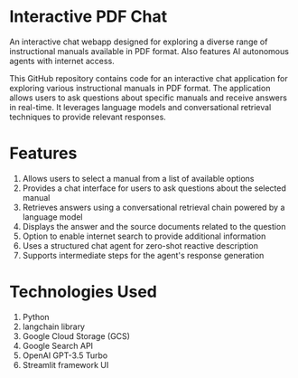 # Interactive PDF Chat

An interactive chat webapp designed for exploring a diverse range of instructional manuals available in PDF format. Also features AI autonomous agents with internet access.

This GitHub repository contains code for an interactive chat application for exploring various instructional manuals in PDF format. The application allows users to ask questions about specific manuals and receive answers in real-time. It leverages language models and conversational retrieval techniques to provide relevant responses.

# Features
1) Allows users to select a manual from a list of available options
2) Provides a chat interface for users to ask questions about the selected manual
3) Retrieves answers using a conversational retrieval chain powered by a language model
4) Displays the answer and the source documents related to the question
5) Option to enable internet search to provide additional information
6) Uses a structured chat agent for zero-shot reactive description
7) Supports intermediate steps for the agent's response generation

# Technologies Used
1) Python
2) langchain library
3) Google Cloud Storage (GCS)
4) Google Search API
5) OpenAI GPT-3.5 Turbo
6) Streamlit framework UI
